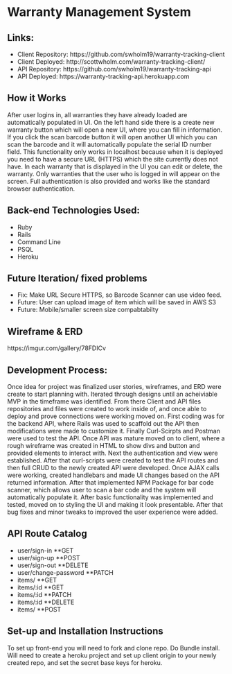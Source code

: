 <h1>Warranty Management System</h1>

<h2>Links:</h2>
<ul>
  <li>Client Repository: https://github.com/swholm19/warranty-tracking-client</li>
  <li>Client Deployed: http://scottwholm.com/warranty-tracking-client/</li>
  <li>API Repository: https://github.com/swholm19/warranty-tracking-api</li>
  <li>API Deployed: https://warranty-tracking-api.herokuapp.com</li>
</ul>

<h2>How it Works</h2>
<p>After user logins in, all warranties they have already loaded are automatically
populated in UI. On the left hand side there is a create new warranty button which
will open a new UI, where you can fill in information. If you click the scan
barcode button it will open another UI which you can scan the barcode and it will
automatically populate the serial ID number field. This functionality only works
in localhost because when it is deployed you need to have a secure URL (HTTPS)
which the site currently does not have. In each warranty that is displayed
in the UI you can edit or delete, the warranty. Only warranties that the user who
is logged in will appear on the screen. Full authentication is also provided and
works like the standard browser authentication.</p>

<h2>Back-end Technologies Used:</h2>
<ul>
  <li>Ruby</li>
  <li>Rails</li>
  <li>Command Line</li>
  <li>PSQL</li>
  <li>Heroku</li>
</ul>

<h2>Future Iteration/ fixed problems</h2>
<ul>
  <li>Fix: Make URL Secure HTTPS, so Barcode Scanner can use video feed.</li>
  <li>Future: User can upload image of item which will be saved in AWS S3</li>
  <li>Future: Mobile/smaller screen size compabtabilty</li>
</ul>

<h2>Wireframe & ERD</h2>
https://imgur.com/gallery/78FDICv

<h2>Development Process:</h2>
<p>Once idea for project was finalized user stories, wireframes, and ERD were create
to start planning with. Iterated through designs until an acheiviable MVP in the
timeframe was identified. From there Client and API files repositories and files
were created to work inside of, and once able to deploy and prove connections
were working moved on. First coding was for the backend API, where Rails was
used to scaffold out the API then modifications were made to customize it. Finally
Curl-Scirpts and Postman were used to test the API. Once API was mature moved on to
client, where a rough wireframe was created in HTML to show divs and button and
provided elements to interact with. Next the authentication and view were established.
After that curl-scripts were created to test the API routes and then full CRUD
to the newly created API were developed. Once AJAX calls were working, created
handlebars and made UI changes based on the API returned information. After that
implemented NPM Package for bar code scanner, which allows user to scan a
bar code and the system will automatically populate it. After basic functionality was
implemented and tested, moved on to styling the UI and making it look presentable.
After that bug fixes and minor tweaks to improved the user experience were
added.</p>

<h2>API Route Catalog</h2>
<ul>
  <li>user/sign-in **GET</li>
  <li>user/sign-up **POST</li>
  <li>user/sign-out **DELETE</li>
  <li>user/change-password **PATCH</li>
  <li>items/ **GET</li>
  <li>items/:id **GET</li>
  <li>items/:id **PATCH</li>
  <li>items/:id **DELETE</li>
  <li>items/ **POST</li>
</ul>

<h2>Set-up and Installation Instructions</h2>
<p>To set up front-end you will need to fork and clone repo. Do Bundle install.
Will need to create a heroku project and set up client origin to your
newly created repo, and set the secret base keys for heroku.</p>
